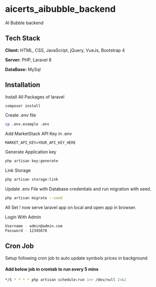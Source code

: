 
# aicerts_aibubble_backend

AI Bubble backend


## Tech Stack

**Client:** HTML, CSS, JavaScript, jQuery, VueJs, Bootstrap 4

**Server:** PHP, Laravel 8

**DataBase:** MySql


## Installation

Install All Packages of laravel
```bash
composer install
```

Create .env file
```bash
cp .env.example .env
```

Add MarketStack API Key in .env
```
MARKET_API_KEY=YOUR_API_KEY_HERE
```

Generate Application key

```bash
php artisan key:generate
```

Link Storage
```bash
php artisan storage:link
```

Update .env File with Database credentials and run migration with seed.
```bash
php artisan migrate --seed
```

All Set ! now serve laravel app on local and open app in browser.

Login With Admin
```bash
Username - admin@admin.com
Password - 12345678
```

## Cron Job
Setup following cron job to auto update symbols prices in background

#### Add below job in crontab to run every 5 mins
```bash
*/5 * * * * php artisan schedule:run 1>> /dev/null 2>&1
```